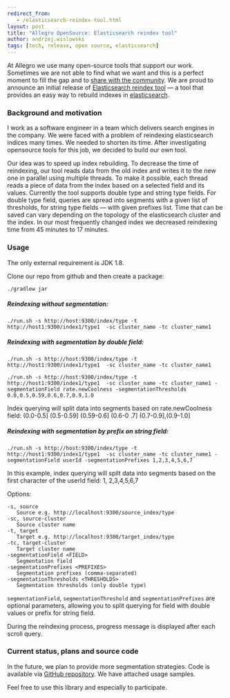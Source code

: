 ```yaml
---
redirect_from:
   - /elasticsearch-reindex-tool.html
layout: post
title: "Allegro OpenSource: Elasticsearch reindex tool"
author: andrzej.wislowski
tags: [tech, release, open source, elasticsearch]
---
```


At Allegro we use many open-source tools that support our work. Sometimes we are not able to find what we want and
this is a perfect moment to fill the gap and to [share with the community](/open-source). We are proud to announce an
 initial release of [Elasticsearch reindex tool](https://github.com/allegro/elasticsearch-reindex-tool) — a tool that
 provides an easy way to rebuild indexes in [elasticsearch](https://www.elastic.co/).

### Background and motivation

I work as a software engineer in a team which delivers search engines in the company. We were faced with a problem
of reindexing elasticsearch indices many times. We needed to shorten its time. After investigating opensource tools
for this job, we decided to build our own tool.

Our idea was to speed up index rebuilding. To decrease the time of reindexing, our tool reads data from the old index
 and writes it to the new one in parallel using multiple threads. To make it possible, each thread reads a piece of data
from the index based on a selected field and its values. Currently the tool supports double type and string type fields.
For double type field, queries are spread into segments with a given list of thresholds, for string type fields — with
given prefixes list. Time that can be saved can vary depending on the topology of the elasticsearch cluster and the
index. In our most frequently changed index we decreased reindexing time from 45 minutes to 17 minutes.

### Usage

The only external requirement is JDK 1.8.

Clone our repo from github and then create a package:

`./gradlew jar`

##### Reindexing without segmentation:

`./run.sh -s http://host:9300/index/type -t http://host1:9300/index1/type1  -sc cluster_name -tc
cluster_name1`

##### Reindexing with segmentation by double field:

`./run.sh -s http://host:9300/index/type -t http://host1:9300/index1/type1  -sc cluster_name -tc
cluster_name1`

`./run.sh -s http://host:9300/index/type -t http://host1:9300/index1/type1  -sc cluster_name -tc
 cluster_name1 -segmentationField rate.newCoolness -segmentationThresholds 0.0,0.5,0.59,0.6,0.7,0.9,1.0`

 Index querying will split data into segments based on rate.newCoolness field: (0.0-0.5] (0.5-0.59] (0.59-0.6] (0.6-0
 .7] (0.7-0.9],(0.9-1.0]

##### Reindexing with segmentation by prefix on string field:

`./run.sh -s http://host:9300/index/type -t http://host1:9300/index1/type1  -sc cluster_name -tc
 cluster_name1 -segmentationField userId -segmentationPrefixes 1,2,3,4,5,6,7`

 In this example, index querying will spilt data into segments based on the first character of the userId field: 1,
 2,3,4,5,6,7

Options:

    -s, source
       Source e.g. http://localhost:9300/source_index/type
    -sc, source-cluster
       Source cluster name
    -t, target
       Target e.g. http://localhost:9300/target_index/type
    -tc, target-cluster
       Target cluster name
    -segmentationField <FIELD>
       Segmentation field
    -segmentationPrefixes <PREFIXES>
       Segmentation prefixes (comma-separated)
    -segmentationThresholds <THRESHOLDS>
       Segmentation thresholds (only double type)

`segmentationField`, `segmentationThreshold` and `segmentationPrefixes` are optional parameters, allowing you to
split querying for field with double values or prefix for string field.

During the reindexing process, progress message is displayed after each scroll query.

### Current status, plans and source code

In the future, we plan to provide more segmentation strategies. Code is available via [GitHub repository](https://github.com/allegro/elasticsearch-reindex-tool). We have attached usage samples.

Feel free to use this library and especially to participate.
